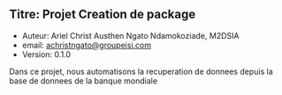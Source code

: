 ## Titre: Projet Creation de package 

- Auteur: Ariel Christ Austhen Ngato Ndamokoziade, M2DSIA 
- email: achristngato@groupeisi.com 
- Version: 0.1.0

Dans ce projet, nous automatisons la recuperation  de donnees depuis la base de donnees de la banque mondiale